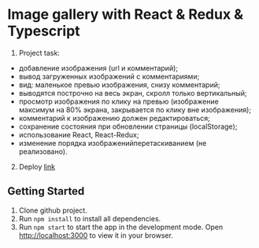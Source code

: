 # Image gallery with React & Redux & Typescript

1. Project task:
  * добавление изображения (url и комментарий);
  * вывод загруженных изображений с комментариями;
  * вид: маленькое превью изображения, снизу комментарий;
  * выводятся построчно на весь экран, скролл только вертикальный;
  * просмотр изображения по клику на превью (изображение максимум на 80% экрана, закрывается по клику вне изображения);
  * комментарий к изображению должен редактироваться;
  * cохранение состояния при обновлении страницы (localStorage);
  * использование React, React-Redux;
  * изменение порядка изображенийперетаскиванием (не реализовано).

2. Deploy [link](https://rroll545.github.io/image-gallery-react/)


## Getting Started
1. Clone github project.
2. Run `npm install` to install all dependencies.
3. Run `npm start` to start the app in the development mode. Open [http://localhost:3000](http://localhost:3000) to view it in your browser.
